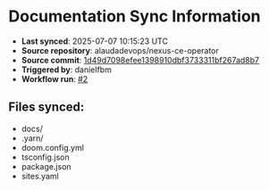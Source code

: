 # Documentation Sync Information

- **Last synced**: 2025-07-07 10:15:23 UTC
- **Source repository**: alaudadevops/nexus-ce-operator
- **Source commit**: [1d49d7098efee1398910dbf3733311bf267ad8b7](https://github.com/alaudadevops/nexus-ce-operator/commit/1d49d7098efee1398910dbf3733311bf267ad8b7)
- **Triggered by**: danielfbm
- **Workflow run**: [#2](https://github.com/alaudadevops/nexus-ce-operator/actions/runs/16112520936)

## Files synced:
- docs/
- .yarn/
- doom.config.yml
- tsconfig.json
- package.json
- sites.yaml
